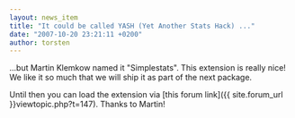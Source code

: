 ```yaml
---
layout: news_item
title: "It could be called YASH (Yet Another Stats Hack) ..."
date: "2007-10-20 23:21:11 +0200"
author: torsten
---
```


...but Martin Klemkow named it "Simplestats". This extension is really nice!
We like it so much that we will ship it as part of the next package.

Until then you can load the extension via [this forum link]({{ site.forum_url }}viewtopic.php?t=147).
Thanks to Martin!
